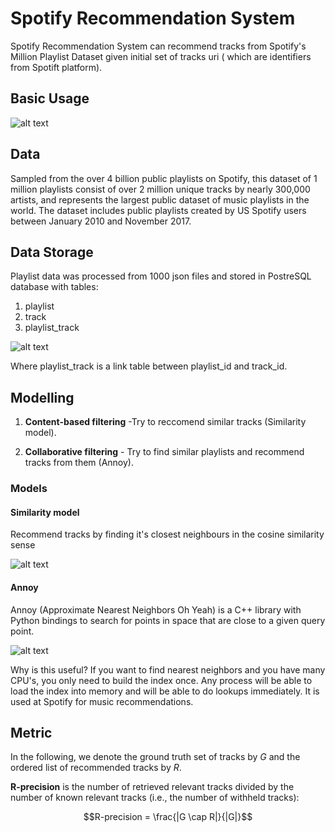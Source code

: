 # Spotify Recommendation System

Spotify Recommendation System can recommend tracks from Spotify's Million Playlist Dataset given initial set of tracks uri ( which are identifiers from Spotift platform). 




## Basic Usage

![alt text](https://drive.google.com/uc?export=view&id=1T7Za5Iv80PpgWa69YCPetACJ56egbENB)


## Data
 Sampled from the over 4 billion public playlists on Spotify, this dataset of 1 million playlists consist of over 2 million unique tracks by nearly 300,000 artists, and represents the largest public dataset of music playlists in the world. The dataset includes public playlists created by US Spotify users between January 2010 and November 2017.
 
## Data Storage
Playlist data was processed from 1000 json files and stored in PostreSQL database with tables:
1. playlist
2. track 
3. playlist_track



![alt text](https://drive.google.com/uc?export=view&id=1KXL-F5pftarXtigDsEW86t3PZSG9w_0V)

Where playlist_track is a link table between playlist_id and track_id.

## Modelling
1. **Content-based filtering** -Try to reccomend similar tracks (Similarity model).

2. **Collaborative filtering** - Try to find similar playlists and recommend tracks from them (Annoy).

### Models
#### Similarity model
Recommend tracks by finding it's closest neighbours in the cosine similarity sense

![alt text](https://drive.google.com/uc?export=view&id=123XlfB7hkja6FaQVRFy4nkCTdT76xMXB)



#### Annoy

Annoy (Approximate Nearest Neighbors Oh Yeah) is a C++ library with 
Python bindings to search for points in space that are close to a given query point. 


![alt text](https://drive.google.com/uc?export=view&id=1XP2GJ6uHTb4O3QzOSW05ngL4dakxDaB2)

Why is this useful? If you want to find nearest neighbors and you have many CPU's, you only need to build the index once.  Any process will be able to load the index into memory and will be able to do lookups immediately. It is used at Spotify for music recommendations.



## Metric
In the following, we denote the ground truth set of tracks by $G$
and the ordered list of recommended tracks by $R$.

**R-precision** is the number of retrieved relevant tracks divided by
the number of known relevant tracks (i.e., the number of withheld tracks):

$$R-precision  =  \frac{|G \cap R|}{|G|}$$



